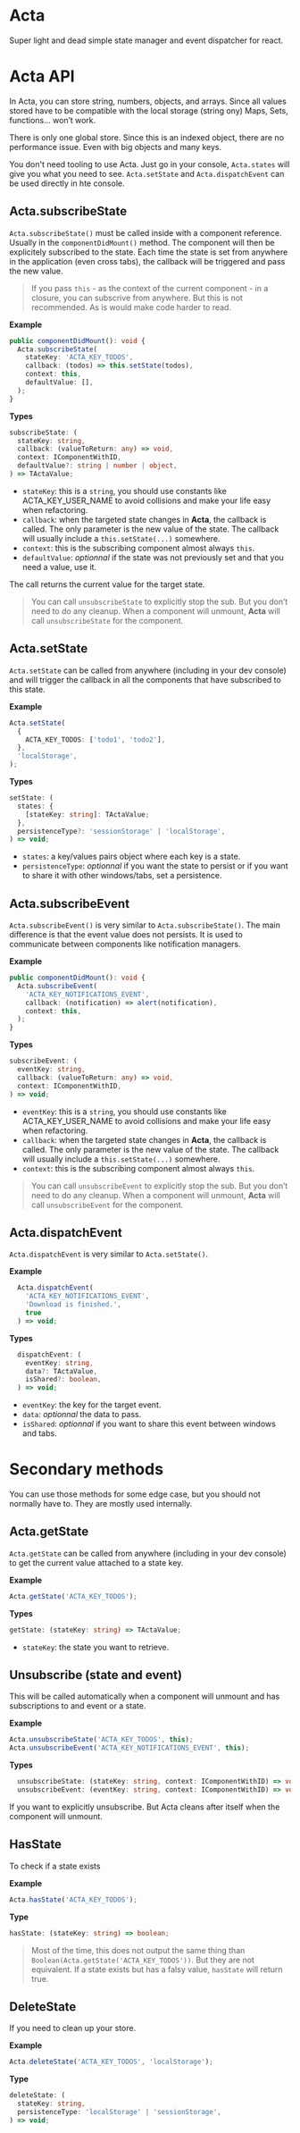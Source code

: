 # Acta

Super light and dead simple state manager and event dispatcher for react.

# Acta API

In Acta, you can store string, numbers, objects, and arrays. Since all values stored have to be compatible with the local storage (string ony) Maps, Sets, functions... won’t work.

There is only one global store. Since this is an indexed object, there are no performance issue. Even with big objects and many keys.

You don't need tooling to use Acta. Just go in your console, `Acta.states` will give you what you need to see. `Acta.setState` and `Acta.dispatchEvent` can be used directly in hte console.

## Acta.subscribeState

`Acta.subscribeState()` must be called inside with a component reference. Usually in the `componentDidMount()` method. The component will then be explicitely subscribed to the state. Each time the state is set from anywhere in the application (even cross tabs), the callback will be triggered and pass the new value.

> If you pass `this` - as the context of the current component - in a closure, you can subscrive from anywhere. But this is not recommended. As is would make code harder to read.

**Example**

```typescript
public componentDidMount(): void {
  Acta.subscribeState(
    stateKey: 'ACTA_KEY_TODOS',
    callback: (todos) => this.setState(todos),
    context: this,
    defaultValue: [],
  );
}
```

**Types**

```typescript
subscribeState: (
  stateKey: string,
  callback: (valueToReturn: any) => void,
  context: IComponentWithID,
  defaultValue?: string | number | object,
) => TActaValue;
```

- `stateKey`: this is a `string`, you should use constants like ACTA_KEY_USER_NAME to avoid collisions and make your life easy when refactoring.
- `callback`: when the targeted state changes in **Acta**, the callback is called. The only parameter is the new value of the state. The callback will usually include a `this.setState(...)` somewhere.
- `context`: this is the subscribing component almost always `this`.
- `defaultValue`: _optionnal_ if the state was not previously set and that you need a value, use it.

The call returns the current value for the target state.

> You can call `unsubscribeState` to explicitly stop the sub. But you don’t need to do any cleanup. When a component will unmount, **Acta** will call `unsubscribeState` for the component.

## Acta.setState

`Acta.setState` can be called from anywhere (including in your dev console) and will trigger the callback in all the components that have subscribed to this state.

**Example**

```typescript
Acta.setState(
  {
    ACTA_KEY_TODOS: ['todo1', 'todo2'],
  },
  'localStorage',
);
```

**Types**

```typescript
setState: (
  states: {
    [stateKey: string]: TActaValue;
  },
  persistenceType?: 'sessionStorage' | 'localStorage',
) => void;
```

- `states`: a key/values pairs object where each key is a state.
- `persistenceType`: _optionnal_ if you want the state to persist or if you want to share it with other windows/tabs, set a persistence.

## Acta.subscribeEvent

`Acta.subscribeEvent()` is very similar to `Acta.subscribeState()`. The main difference is that the event value does not persists. It is used to communicate between components like notification managers.

**Example**

```typescript
public componentDidMount(): void {
  Acta.subscribeEvent(
    'ACTA_KEY_NOTIFICATIONS_EVENT',
    callback: (notification) => alert(notification),
    context: this,
  );
}
```

**Types**

```typescript
subscribeEvent: (
  eventKey: string,
  callback: (valueToReturn: any) => void,
  context: IComponentWithID,
) => void;
```

- `eventKey`: this is a `string`, you should use constants like ACTA_KEY_USER_NAME to avoid collisions and make your life easy when refactoring.
- `callback`: when the targeted state changes in **Acta**, the callback is called. The only parameter is the new value of the state. The callback will usually include a `this.setState(...)` somewhere.
- `context`: this is the subscribing component almost always `this`.

> You can call `unsubscribeEvent` to explicitly stop the sub. But you don’t need to do any cleanup. When a component will unmount, **Acta** will call `unsubscribeEvent` for the component.

## Acta.dispatchEvent

`Acta.dispatchEvent` is very similar to `Acta.setState()`.

**Example**

```typescript
  Acta.dispatchEvent(
    'ACTA_KEY_NOTIFICATIONS_EVENT',
    'Download is finished.',
    true
  ) => void;
```

**Types**

```typescript
  dispatchEvent: (
    eventKey: string,
    data?: TActaValue,
    isShared?: boolean,
  ) => void;
```

- `eventKey`: the key for the target event.
- `data`: _optionnal_ the data to pass.
- `isShared`: _optionnal_ if you want to share this event between windows and tabs.

# Secondary methods

You can use those methods for some edge case, but you should not normally have to. They are mostly used internally.

## Acta.getState

`Acta.getState` can be called from anywhere (including in your dev console) to get the current value attached to a state key.

**Example**

```typescript
Acta.getState('ACTA_KEY_TODOS');
```

**Types**

```typescript
getState: (stateKey: string) => TActaValue;
```

- `stateKey`: the state you want to retrieve.

## Unsubscribe (state and event)

This will be called automatically when a component will unmount and has subscriptions to and event or a state.

**Example**

```typescript
Acta.unsubscribeState('ACTA_KEY_TODOS', this);
Acta.unsubscribeEvent('ACTA_KEY_NOTIFICATIONS_EVENT', this);
```

**Types**

```typescript
  unsubscribeState: (stateKey: string, context: IComponentWithID) => void;
  unsubscribeEvent: (eventKey: string, context: IComponentWithID) => void;
```

If you want to explicitly unsubscribe. But Acta cleans after itself when the component will unmount.

## HasState

To check if a state exists

**Example**

```typescript
Acta.hasState('ACTA_KEY_TODOS');
```

**Type**

```typescript
hasState: (stateKey: string) => boolean;
```

> Most of the time, this does not output the same thing than `Boolean(Acta.getState('ACTA_KEY_TODOS'))`. But they are not equivalent. If a state exists but has a falsy value, `hasState` will return true.

## DeleteState

If you need to clean up your store.

**Example**

```typescript
Acta.deleteState('ACTA_KEY_TODOS', 'localStorage');
```

**Type**

```typescript
deleteState: (
  stateKey: string,
  persistenceType: 'localStorage' | 'sessionStorage',
) => void;
```
